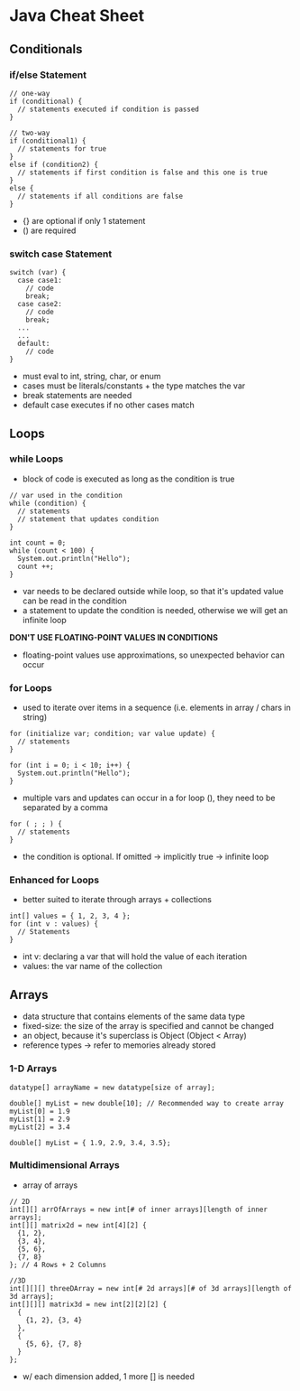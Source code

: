 # Java Cheat Sheet
## Conditionals
### if/else Statement
```
// one-way
if (conditional) {
  // statements executed if condition is passed
}

// two-way
if (conditional1) {
  // statements for true
} 
else if (condition2) {
  // statements if first condition is false and this one is true
}
else {
  // statements if all conditions are false
}
```
- {} are optional if only 1 statement
- () are required  

### switch case Statement
```
switch (var) {
  case case1:
    // code
    break;
  case case2:
    // code
    break;
  ...
  ...
  default:
    // code
}
```
- must eval to int, string, char, or enum
- cases must be literals/constants + the type matches the var
- break statements are needed
- default case executes if no other cases match  

## Loops
### while Loops
- block of code is executed as long as the condition is true
```
// var used in the condition
while (condition) {
  // statements
  // statement that updates condition
}

int count = 0;
while (count < 100) {
  System.out.println("Hello");
  count ++;
}
```
- var needs to be declared outside while loop, so that it's updated value can be read in the condition
- a statement to update the condition is needed, otherwise we will get an infinite loop  

**DON'T USE FLOATING-POINT VALUES IN CONDITIONS**
- floating-point values use approximations, so unexpected behavior can occur  

### for Loops
- used to iterate over items in a sequence (i.e. elements in array / chars in string)
```
for (initialize var; condition; var value update) {
  // statements
}

for (int i = 0; i < 10; i++) {
  System.out.println("Hello");
}
```
- multiple vars and updates can occur in a for loop (), they need to be separated by a comma  

```
for ( ; ; ) {
  // statements
}
```
- the condition is optional. If omitted -> implicitly true -> infinite loop  

### Enhanced for Loops
- better suited to iterate through arrays + collections
```
int[] values = { 1, 2, 3, 4 };
for (int v : values) {
  // Statements
}
```
- int v: declaring a var that will hold the value of each iteration
- values: the var name of the collection  

## Arrays
- data structure that contains elements of the same data type
- fixed-size: the size of the array is specified and cannot be changed
- an object, because it's superclass is Object (Object < Array)
- reference types -> refer to memories already stored  

### 1-D Arrays
```
datatype[] arrayName = new datatype[size of array];

double[] myList = new double[10]; // Recommended way to create array
myList[0] = 1.9
myList[1] = 2.9
myList[2] = 3.4

double[] myList = { 1.9, 2.9, 3.4, 3.5};
```  

### Multidimensional Arrays
- array of arrays
```
// 2D
int[][] arrOfArrays = new int[# of inner arrays][length of inner arrays];
int[][] matrix2d = new int[4][2] {
  {1, 2},
  {3, 4}, 
  {5, 6}, 
  {7, 8}
}; // 4 Rows + 2 Columns

//3D
int[][][] threeDArray = new int[# 2d arrays][# of 3d arrays][length of 3d arrays];
int[][][] matrix3d = new int[2][2][2] {
  {
    {1, 2}, {3, 4}
  }, 
  {
    {5, 6}, {7, 8}
  }
};
```
- w/ each dimension added, 1 more [] is needed  